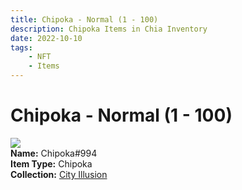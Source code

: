 ```yaml
---
title: Chipoka - Normal (1 - 100)
description: Chipoka Items in Chia Inventory
date: 2022-10-10
tags:
    - NFT
    - Items
---
```


# Chipoka - Normal (1 - 100)
<div class="item_thumbnail">
<img loading="lazy" src="https://nqhom4bdbzq2yvu3v4iku4ji4rmqaf5iikl5qierqsegaxmpq4.arweave.net/bA7mcCMOYa-xWm68QqnEo5FkAF6hCl9ggkYSIYF2Phw"><br/>
<div><strong>Name:</strong> Chipoka#994</div>
<div><strong>Item Type:</strong> Chipoka</div>
<div><strong>Collection:</strong> <a href="https://www.spacescan.io/xch/nft/collection/col1lend2dcn558km4wcwta4xnkfv3xpcmlp9kyt0m909emvfxechlyqdl5ndg">City Illusion</a></div>
</div>

